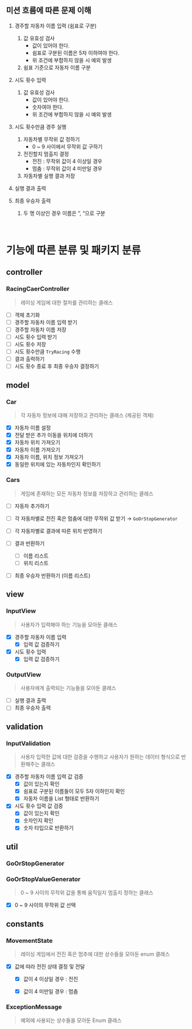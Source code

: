 ## 미션 흐름에 따른 문제 이해

1. 경주할 자동차 이름 입력 (쉼표로 구분)
    1. 값 유효성 검사
        - 값이 있어야 한다.
        - 쉼표로 구분된 이름은 5자 이하여야 한다.
        - 위 조건에 부합하지 않을 시 예외 발생
    2. 쉼표 기준으로 자동차 이름 구분

2. 시도 횟수 입력
    1. 값 유효성 검사
        - 값이 있어야 한다.
        - 숫자여야 한다.
        - 위 조건에 부합하지 않을 시 예외 발생

3. 시도 횟수만큼 경주 실행
    1. 자동차별 무작위 값 정하기
        - 0 ~ 9 사이에서 무작위 값 구하기
    2. 전진할지 멈출지 결정
        - 전진 : 무작위 값이 4 이상일 경우
        - 멈춤 : 무작위 값이 4 미만일 경우
    3. 자동차별 실행 결과 저장

4. 실행 결과 출력


5. 최종 우승자 출력
    1. 두 명 이상인 경우 이름은 “, “으로 구분

<br>

# 기능에 따른 분류 및 패키지 분류

## controller

### RacingCaerController

> 레이싱 게임에 대한 절차를 관리하는 클래스

- [ ]  객체 초기화
- [ ]  경주할 자동차 이름 입력 받기
- [ ]  경주할 자동차 이름 저장
- [ ]  시도 횟수 입력 받기
- [ ]  시도 횟수 저장
- [ ]  시도 횟수만큼 `TryRacing` 수행
- [ ]  결과 출력하기
- [ ]  시도 횟수 종료 후 최종 우승자 결정하기

## model

### Car

> 각 자동차 정보에 대해 저장하고 관리하는 클래스 (제공된 객체)

- [x]  자동차 이름 설정
- [x]  전달 받은 추가 이동을 위치에 더하기
- [x]  자동차 위치 가져오기
- [x]  자동차 이름 가져오기
- [x]  자동차 이름, 위치 정보 가져오기
- [x]  동일한 위치에 있는 자동차인지 확인하기

### Cars

> 게임에 존재하는 모든 자동차 정보를 저장하고 관리하는 클래스

- [ ]  자동차 추가하기
- [ ]  각 자동차별로 전진 혹은 멈춤에 대한 무작위 값 받기 → `GoOrStopGenerator`
- [ ]  각 자동차별로 결과에 따른 위치 반영하기
- [ ]  결과 반환하기
    - [ ]  이름 리스트
    - [ ]  위치 리스트
- [ ]  최종 우승자 반환하기 (이름 리스트)


## view

### InputView

> 사용자가 입력해야 하는 기능을 모아둔 클래스

- [x]  경주할 자동차 이름 입력
    - [x]  입력 값 검증하기
- [x]  시도 횟수 입력
    - [x]  입력 값 검증하기

### OutputView

> 사용자에게 출력되는 기능들을 모아둔 클래스

- [ ]  실행 결과 출력
- [ ]  최종 우승자 출력

## validation

### InputValidation

> 사용자 입력한 값에 대한 검증을 수행하고 사용자가 원하는 데이터 형식으로 반환해주는 클래스

- [x]  경주할 자동차 이름 입력 값 검증
    - [x]  값이 있는지 확인
    - [x]  쉼표로 구분된 이름들이 모두 5자 이하인지 확인
    - [x]  자동차 이름을 List<String> 형태로 반환하기
- [x]  시도 횟수 입력 값 검증
    - [x]  값이 있는지 확인
    - [x]  숫자인지 확인
    - [x]  숫자 타입으로 반환하기

## util

### GoOrStopGenerator

### GoOrStopValueGenerator

> 0 ~ 9 사이의 무작위 값을 통해 움직일지 멈출지 정하는 클래스

- [x]  0 ~ 9 사이의 무작위 값 선택

## constants

### MovementState

> 레이싱 게임에서 전진 혹은 멈추에 대한 상수들을 모아둔 enum 클래스
- [x]  값에 따라 전진 상태 결정 및 전달
    - [x]  값이 4 이상일 경우 : 전진
    - [x]  값이 4 미만일 경우 : 멈춤


### ExceptionMessage

> 예외에 사용되는 상수들을 모아둔 Enum 클래스

